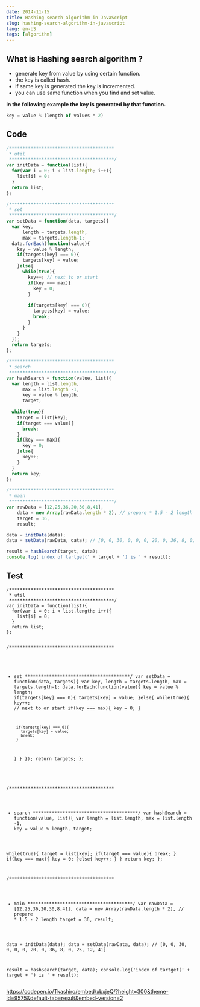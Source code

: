 ```yaml
---
date: 2014-11-15
title: Hashing search algorithm in JavaScript
slug: hashing-search-algorithm-in-javascript
lang: en-US
tags: [algorithm]
---
```


## What is Hashing search algorithm ?

* generate key from value by using certain function.
* the key is called hash.
* if same key is generated the key is incremented.
* you can use same function when you find and set value.

__in the following example the key is generated by that function.__

```js
key = value % (length of values * 2)
```

## Code


```js
/***************************************
 * util
 ***************************************/
var initData = function(list){
  for(var i = 0; i < list.length; i++){
    list[i] = 0;
  }
  return list;
};

/***************************************
 * set
 ***************************************/
var setData = function(data, targets){
  var key,
      length = targets.length,
      max = targets.length-1;
  data.forEach(function(value){
    key = value % length;
    if(targets[key] === 0){
      targets[key] = value;
    }else{
      while(true){
        key++; // next to or start
        if(key === max){
          key = 0;
        }
        
        if(targets[key] === 0){
          targets[key] = value;
          break;
        }
      }
    }
  });
  return targets;
};

/***************************************
 * search
 ***************************************/
var hashSearch = function(value, list){
  var length = list.length,
      max = list.length -1,
      key = value % length,
      target;
  
  while(true){
    target = list[key];
    if(target === value){
      break;
    }
    if(key === max){
      key = 0;
    }else{
      key++;
    }
  }
  return key;
};

/***************************************
 * main
 ***************************************/
var rawData = [12,25,36,20,30,8,41],
    data = new Array(rawData.length * 2), // prepare * 1.5 - 2 length
    target = 36,
    result;

data = initData(data);
data = setData(rawData, data); // [0, 0, 30, 0, 0, 0, 20, 0, 36, 8, 0, 25, 12, 41] 

result = hashSearch(target, data);
console.log('index of tartget(' + target + ') is ' + result);
```
## Test

<div data-height="268" data-theme-id="9575" data-slug-hash="xbxjeQ" data-default-tab="js" data-user="Tkashiro" class='codepen'><pre><code>/***************************************
 * util
 ***************************************/
var initData = function(list){
  for(var i = 0; i &lt; list.length; i++){
    list[i] = 0;
  }
  return list;
};

/***************************************
 * set
 ***************************************/
var setData = function(data, targets){
  var key,
      length = targets.length,
      max = targets.length-1;
  data.forEach(function(value){
    key = value % length;
    if(targets[key] === 0){
      targets[key] = value;
    }else{
      while(true){
        key++; // next to or start
        if(key === max){
          key = 0;
        }
        
        if(targets[key] === 0){
          targets[key] = value;
          break;
        }
      }
    }
  });
  return targets;
};

/***************************************
 * search
 ***************************************/
var hashSearch = function(value, list){
  var length = list.length,
      max = list.length -1,
      key = value % length,
      target;
  
  while(true){
    target = list[key];
    if(target === value){
      break;
    }
    if(key === max){
      key = 0;
    }else{
      key++;
    }
  }
  return key;
};

/***************************************
 * main
 ***************************************/
var rawData = [12,25,36,20,30,8,41],
    data = new Array(rawData.length * 2), // prepare * 1.5 - 2 length
    target = 36,
    result;

data = initData(data);
data = setData(rawData, data); // [0, 0, 30, 0, 0, 0, 20, 0, 36, 8, 0, 25, 12, 41] 

result = hashSearch(target, data);
console.log(&#39;index of tartget(&#39; + target + &#39;) is &#39; + result);
</code></pre>

https://codepen.io/Tkashiro/embed/xbxjeQ/?height=300&theme-id=9575&default-tab=result&embed-version=2

